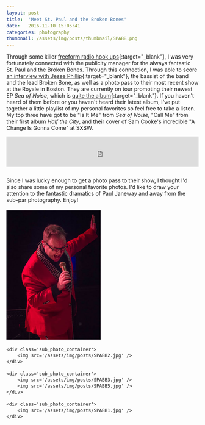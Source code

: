 ```yaml
---
layout: post
title:  'Meet St. Paul and the Broken Bones'
date:   2016-11-10 15:05:41
categories: photography
thumbnail: /assets/img/posts/thumbnail/SPABB.png
---
```


Through some killer [freeform radio hook ups](http://www.wmfo.org/){:target="_blank"}, I was very fortunately connected with the publicity manager for the always fantastic St. Paul and the Broken Bones. Through this connection, I was able to score [an interview with Jesse Phillip](https://www.wmfo.org/?p=3043){:target="_blank"}, the bassist of the band and the lead Broken Bone, as well as a photo pass to their most recent show at the Royale in Boston. They are currently on tour promoting their newest EP *Sea of Noise*, which is [quite the album](http://www.npr.org/2016/09/01/491941924/first-listen-st-paul-the-broken-bones-sea-of-noise){:target="_blank"}. If you haven't heard of them before or you haven't heard their latest album, I've put together a little playlist of my personal favorites so feel free to take a listen. My top three have got to be "Is It Me" from *Sea of Noise*, "Call Me" from their first album *Half the City*, and their cover of Sam Cooke's incredible "A Change Is Gonna Come" at SXSW.

<iframe src="https://embed.spotify.com/?uri=spotify%3Auser%3A129874447%3Aplaylist%3A7hGQWWVIqtbsSQ0zyxk7FN" width="100% !important" height="80px !important" frameborder="0" allowtransparency="true" style="margin-bottom:10px"></iframe>

Since I was lucky enough to get a photo pass to their show, I thought I'd also share some of my personal favorite photos. I'd like to draw your attention to the fantastic dramatics of Paul Janeway and away from the sub-par photography. Enjoy!

<style>
    .photo_container {
    }

    .photo_container img {
        margin: 0;
        padding: 5px 5px 0 0;
    }

    .sub_photo_container {
        width: 49%;
        display: inline-block;
        vertical-align: top;
    }

</style>

<div class='photo_container'>
    <div class='sub_photo_container'>
        <img src='/assets/img/posts/SPABB4.jpg' />
    </div>

    <div class='sub_photo_container'>
        <img src='/assets/img/posts/SPABB2.jpg' />
    </div>

    <div class='sub_photo_container'>
        <img src='/assets/img/posts/SPABB3.jpg' />
        <img src='/assets/img/posts/SPABB5.jpg' />
    </div>

    <div class='sub_photo_container'>
        <img src='/assets/img/posts/SPABB1.jpg' />
    </div>
</div>